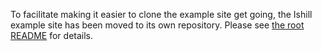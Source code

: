 To facilitate making it easier to clone the example site get going, the Ishill example site has been moved to its own repository. Please see [the root README](/README.md) for details.